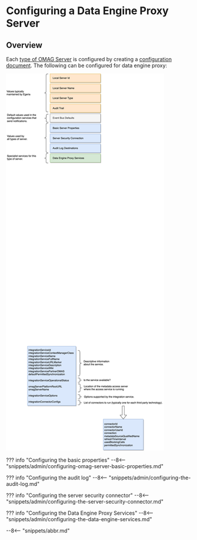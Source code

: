 <!-- SPDX-License-Identifier: CC-BY-4.0 -->
<!-- Copyright Contributors to the ODPi Egeria project. -->


# Configuring a Data Engine Proxy Server

## Overview 

Each [type of OMAG Server](/concepts/omag-server/#types-of-omag-server) is configured by creating a [configuration document](/concepts/configuration-document). The following can be configured for data engine proxy:

![Configuration for an data engine proxy server](data-engine-proxy-config.svg)


??? info "Configuring the basic properties"
    --8<-- "snippets/admin/configuring-omag-server-basic-properties.md"

??? info "Configuring the audit log"
    --8<-- "snippets/admin/configuring-the-audit-log.md"

??? info "Configuring the server security connector"
    --8<-- "snippets/admin/configuring-the-server-security-connector.md"

??? info "Configuring the Data Engine Proxy Services"
    --8<-- "snippets/admin/configuring-the-data-engine-services.md"

    
    
--8<-- "snippets/abbr.md"
